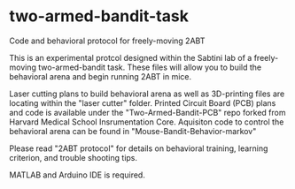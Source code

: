 # two-armed-bandit-task
Code and behavioral protocol for freely-moving 2ABT


This is an experimental protcol designed within the Sabtini lab of a freely-moving two-armed-bandit task. These files will allow you to build the behavioral arena and begin running 2ABT in mice. 

Laser cutting plans to build behavioral arena as well as 3D-printing files are locating within the "laser cutter" folder. 
Printed Circuit Board (PCB) plans and code is available under the "Two-Armed-Bandit-PCB" repo forked from Harvard Medical School Insrumentation Core.
Aquisiton code to control the behavioral arena can be found in "Mouse-Bandit-Behavior-markov"


Please read "2ABT protocol" for details on behavioral training, learning criterion, and trouble shooting tips.

MATLAB and Arduino IDE is required.
